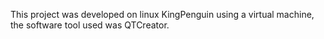 This project was developed on linux KingPenguin using a virtual machine, the software tool used was QTCreator.

